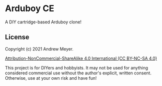 # Arduboy CE

A DIY cartridge-based Arduboy clone!

## License

Copyright (c) 2021 Andrew Meyer.

[Attribution-NonCommercial-ShareAlike 4.0 International (CC BY-NC-SA 4.0)](https://creativecommons.org/licenses/by-nc-sa/4.0/)

This project is for DIYers and hobbyists. It may not be used for anything considered commercial use without the author's explicit, written consent. Otherwise, use at your own risk and have fun!

